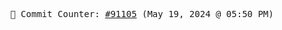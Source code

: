 <p align="center">
    <samp>
        📮 Commit Counter: <a href="https://github.com/Javascript-void0/Javascript-void0/commits/main">#91105</a> (May 19, 2024 @ 05:50 PM)
    </samp>
</p>